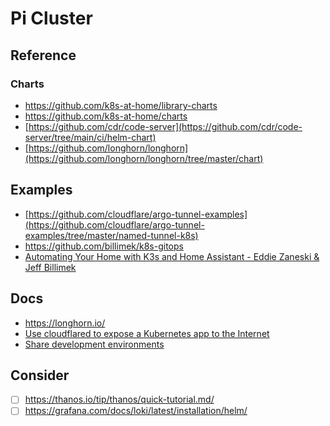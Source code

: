 # Pi Cluster

## Reference

### Charts

- https://github.com/k8s-at-home/library-charts
- https://github.com/k8s-at-home/charts
- [https://github.com/cdr/code-server](https://github.com/cdr/code-server/tree/main/ci/helm-chart)
- [https://github.com/longhorn/longhorn](https://github.com/longhorn/longhorn/tree/master/chart)

## Examples

- [https://github.com/cloudflare/argo-tunnel-examples](https://github.com/cloudflare/argo-tunnel-examples/tree/master/named-tunnel-k8s)
- https://github.com/billimek/k8s-gitops
- [Automating Your Home with K3s and Home Assistant - Eddie Zaneski & Jeff Billimek](https://www.youtube.com/watch?v=icyTnoonRqI)

## Docs

- https://longhorn.io/
- [Use cloudflared to expose a Kubernetes app to the Internet](https://developers.cloudflare.com/cloudflare-one/tutorials/many-cfd-one-tunnel)
- [Share development environments](https://developers.cloudflare.com/cloudflare-one/tutorials/share-new-site)

## Consider

- [ ] https://thanos.io/tip/thanos/quick-tutorial.md/
- [ ] https://grafana.com/docs/loki/latest/installation/helm/